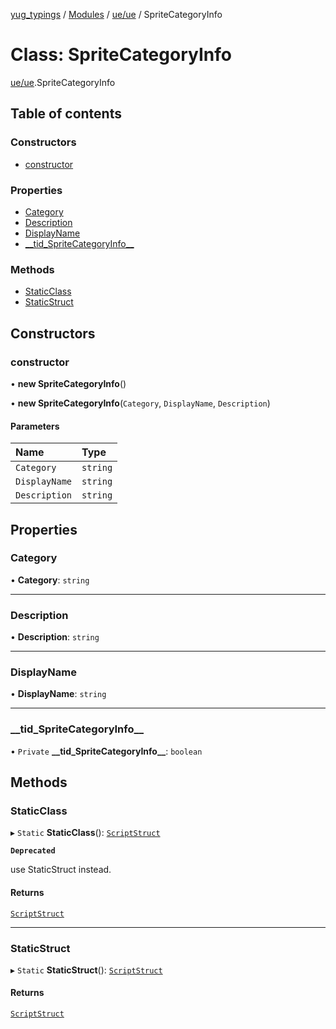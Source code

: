 [yug_typings](../README.md) / [Modules](../modules.md) / [ue/ue](../modules/ue_ue.md) / SpriteCategoryInfo

# Class: SpriteCategoryInfo

[ue/ue](../modules/ue_ue.md).SpriteCategoryInfo

## Table of contents

### Constructors

- [constructor](ue_ue.SpriteCategoryInfo.md#constructor)

### Properties

- [Category](ue_ue.SpriteCategoryInfo.md#category)
- [Description](ue_ue.SpriteCategoryInfo.md#description)
- [DisplayName](ue_ue.SpriteCategoryInfo.md#displayname)
- [\_\_tid\_SpriteCategoryInfo\_\_](ue_ue.SpriteCategoryInfo.md#__tid_spritecategoryinfo__)

### Methods

- [StaticClass](ue_ue.SpriteCategoryInfo.md#staticclass)
- [StaticStruct](ue_ue.SpriteCategoryInfo.md#staticstruct)

## Constructors

### constructor

• **new SpriteCategoryInfo**()

• **new SpriteCategoryInfo**(`Category`, `DisplayName`, `Description`)

#### Parameters

| Name | Type |
| :------ | :------ |
| `Category` | `string` |
| `DisplayName` | `string` |
| `Description` | `string` |

## Properties

### Category

• **Category**: `string`

___

### Description

• **Description**: `string`

___

### DisplayName

• **DisplayName**: `string`

___

### \_\_tid\_SpriteCategoryInfo\_\_

• `Private` **\_\_tid\_SpriteCategoryInfo\_\_**: `boolean`

## Methods

### StaticClass

▸ `Static` **StaticClass**(): [`ScriptStruct`](ue_ue.ScriptStruct.md)

**`Deprecated`**

use StaticStruct instead.

#### Returns

[`ScriptStruct`](ue_ue.ScriptStruct.md)

___

### StaticStruct

▸ `Static` **StaticStruct**(): [`ScriptStruct`](ue_ue.ScriptStruct.md)

#### Returns

[`ScriptStruct`](ue_ue.ScriptStruct.md)
